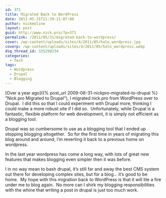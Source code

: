 ```yaml
---
id: 371
title: Migrated Back to WordPress
date: 2011-05-31T21:29:11-07:00
author: nickmoline
layout: post
guid: http://www.nick.pro/?p=371
permalink: /2011/05/31/migrated-back-to-wordpress/
cover: /wp-content/uploads/sites/4/2011/05/halo_wordpress.jpg
coverp: /wp-content/uploads/sites/4/2011/05/halo_wordpress.webp
dsq_thread_id: 335290234
categories:
  - Tech
tags:
  - Wordpress
  - Drupal
  - Blogging
---
```

[Over a year ago]({% post_url 2009-08-31-nickpro-migrated-to-drupal %} "Nick.pro Migrated to Drupal"), I migrated nick.pro from WordPress over to Drupal.  I did this so that I could experiment with Drupal more, thinking I could make a more robust site if I did so.  Unfortunately, while Drupal is a fantastic, flexible platform for web development, it is simply not efficient as a blogging tool.
<!--more-->

Drupal was so cumbersome to use as a blogging tool that I ended up stopping blogging altogether.  So for the first time in years of migrating this blog around and around, I&#8217;m reverting it back to a previous home on wordpress.

In the last year wordpress has come a long way, with lots of great new features that makes blogging even simpler then it was before.

I in no way mean to bash drupal, it&#8217;s still far and away the best CMS system out there for developing complex sites, but for a blog&#8230; it&#8217;s good to be home.  My hope with this migration back to WordPress is that it will lite a fire under me to blog again.  No more can I shirk my blogging responsibilities with the whine that writing a post in drupal is just too much work.